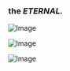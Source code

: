 ### the   _ETERNAL._




![Image](https://github.com/user-attachments/assets/8bbcc87f-6782-404d-bf8a-75152a22baf3)




![Image](https://github.com/user-attachments/assets/b6973c92-7cde-48ad-b9b8-b854e7023046)






![Image](https://github.com/user-attachments/assets/78a307ea-76a1-4d49-80f1-6817bd6338ea)
